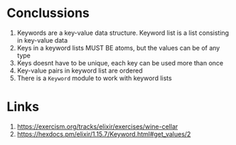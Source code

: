 # Conclussions
1. Keywords are a key-value data structure. Keyword list is a list consisting in key-value data
2. Keys in a keyword lists MUST BE atoms, but the values can be of any type
3. Keys doesnt have to be unique, each key can be used more than once
4. Key-value pairs in keyword list are ordered
5. There is a `Keyword` module to work with keyword lists




# Links
1. https://exercism.org/tracks/elixir/exercises/wine-cellar
2. https://hexdocs.pm/elixir/1.15.7/Keyword.html#get_values/2





